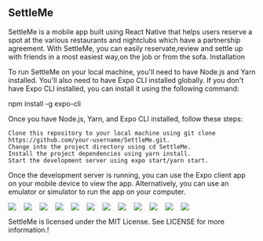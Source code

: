

<h2>SettleMe</h2>

SettleMe is a mobile app built using React Native that helps users reserve a spot at the various restaurants and nightclubs which have a partnership agreement. With SettleMe, you can easily reservate,review and settle up with friends in a most easiest way,on the job or from the sofa.
Installation

To run SettleMe on your local machine, you'll need to have Node.js and Yarn installed. You'll also need to have Expo CLI installed globally. If you don't have Expo CLI installed, you can install it using the following command:

npm install -g expo-cli

Once you have Node.js, Yarn, and Expo CLI installed, follow these steps:

    Clone this repository to your local machine using git clone https://github.com/your-username/SettleMe.git.
    Change into the project directory using cd SettleMe.
    Install the project dependencies using yarn install.
    Start the development server using expo start/yarn start.

Once the development server is running, you can use the Expo client app on your mobile device to view the app. Alternatively, you can use an emulator or simulator to run the app on your computer.

<div style="display: flex; flex-direction: row;">
  <img src="https://user-images.githubusercontent.com/34796503/232227851-93663197-3e3b-414a-8436-7f2ead48b64e.jpeg" style="margin-right: 1rem;">
  <img src="https://user-images.githubusercontent.com/34796503/232227856-3b134a78-4728-4b4f-b7b5-14ff3d3990f3.jpeg" style="margin-right: 1rem;">
  <img src="https://user-images.githubusercontent.com/34796503/232227841-e7f62ff4-49a7-4635-b06d-6d6b742223b1.jpeg" style="margin-right: 1rem;">
  <img src="https://user-images.githubusercontent.com/34796503/232227842-c324773b-c710-47f4-9799-4739715adf1e.jpeg" style="margin-right: 1rem;">
  <img src="https://user-images.githubusercontent.com/34796503/232227844-5b8e829e-71a5-4971-9d3d-9d5e01abfcac.jpeg" style="margin-right: 1rem;">
  <img src="https://user-images.githubusercontent.com/34796503/232227847-8c1126a5-8f3e-45f5-880b-a301b98f4a67.jpeg" style="margin-right: 1rem;">
  <img src="https://user-images.githubusercontent.com/34796503/232227849-2ea10636-76f2-4288-b976-d999a15a80e2.jpeg" style="margin-right: 1rem;">
  <img src="https://user-images.githubusercontent.com/34796503/232227854-a1efea69-7ba6-45c3-b3cb-f2e6105b51ed.jpeg" style="margin-right: 1rem;">
  <img src="https://user-images.githubusercontent.com/34796503/232227859-2422031a-33c7-43fc-a4a8-c70018153d33.jpeg" style="margin-right: 1rem;">
  <img src="https://user-images.githubusercontent.com/34796503/232227835-2e885f4e-a7bb-47fb-b55d-187e591f56bf.jpeg" style="margin-right: 1rem;">
  <img src="https://user-images.githubusercontent.com/34796503/232227838-110bdd3e-b624-4ff2-97c1-853ae6d707ce.jpeg" style="margin-right: 1rem;">
  <img src="https://user-images.githubusercontent.com/34796503/232227839-7dacc35b-3f64-4dcd-9e57-0a79856c92cd.jpeg" >
 
</div>






SettleMe is licensed under the MIT License. See LICENSE for more information.!





